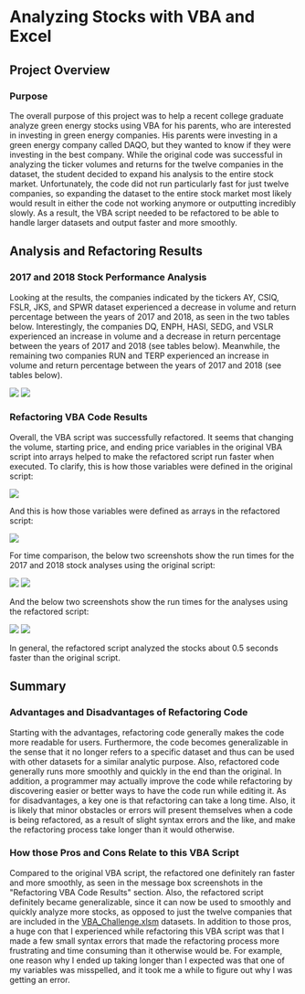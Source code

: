# Analyzing Stocks with VBA and Excel

## Project Overview

### Purpose
The overall purpose of this project was to help a recent college graduate analyze green energy stocks using VBA for his parents, who are interested in investing in green energy companies. His parents were investing in a green energy company called DAQO, but they wanted to know if they were investing in the best company. While the original code was successful in analyzing the ticker volumes and returns for the twelve companies in the dataset, the student decided to expand his analysis to the entire stock market. Unfortunately, the code did not run particularly fast for just twelve companies, so expanding the dataset to the entire stock market most likely would result in either the code not working anymore or outputting incredibly slowly. As a result, the VBA script needed to be refactored to be able to handle larger datasets and output faster and more smoothly.

## Analysis and Refactoring Results

### 2017 and 2018 Stock Performance Analysis
Looking at the results, the companies indicated by the tickers AY, CSIQ, FSLR, JKS, and SPWR dataset experienced a decrease in volume and return percentage between the years of 2017 and 2018, as seen in the two tables below. Interestingly, the companies DQ, ENPH, HASI, SEDG, and VSLR experienced an increase in volume and a decrease in return percentage between the years of 2017 and 2018 (see tables below). Meanwhile, the remaining two companies RUN and TERP experienced an increase in volume and return percentage between the years of 2017 and 2018 (see tables below).

![](https://github.com/HannaKim4673/stock-analysis/blob/01d31db054c6b2be1574fdb70c44af9352f84591/Resources/2017%20Stock.png) 
![](https://github.com/HannaKim4673/stock-analysis/blob/01d31db054c6b2be1574fdb70c44af9352f84591/Resources/2018%20Stock.png)

### Refactoring VBA Code Results
Overall, the VBA script was successfully refactored. It seems that changing the volume, starting price, and ending price variables in the original VBA script into arrays helped to make the refactored script run faster when executed. To clarify, this is how those variables were defined in the original script:

![](https://github.com/HannaKim4673/stock-analysis/blob/main/Original%20Code.png)

And this is how those variables were defined as arrays in the refactored script:

![](https://github.com/HannaKim4673/stock-analysis/blob/main/Refactored%20Code.png)

For time comparison, the below two screenshots show the run times for the 2017 and 2018 stock analyses using the original script:

![](https://github.com/HannaKim4673/stock-analysis/blob/main/Resources/2017%20Before%20Refactoring.png)
![](https://github.com/HannaKim4673/stock-analysis/blob/main/Resources/2018%20Before%20Refactoring.png)

And the below two screenshots show the run times for the analyses using the refactored script:

![](https://github.com/HannaKim4673/stock-analysis/blob/main/Resources/VBA_Challenge_2017.png)
![](https://github.com/HannaKim4673/stock-analysis/blob/main/Resources/VBA_Challenge_2018.png)

In general, the refactored script analyzed the stocks about 0.5 seconds faster than the original script.

## Summary

### Advantages and Disadvantages of Refactoring Code
Starting with the advantages, refactoring code generally makes the code more readable for users. Furthermore, the code becomes generalizable in the sense that it no longer refers to a specific dataset and thus can be used with other datasets for a similar analytic purpose. Also, refactored code generally runs more smoothly and quickly in the end than the original. In addition, a programmer may actually improve the code while refactoring by discovering easier or better ways to have the code run while editing it. 
As for disadvantages, a key one is that refactoring can take a long time. Also, it is likely that minor obstacles or errors will present themselves when a code is being refactored, as a result of slight syntax errors and the like, and make the refactoring process take longer than it would otherwise. 

### How those Pros and Cons Relate to this VBA Script
Compared to the original VBA script, the refactored one definitely ran faster and more smoothly, as seen in the message box screenshots in the "Refactoring VBA Code Results" section. Also, the refactored script definitely became generalizable, since it can now be used to smoothly and quickly analyze more stocks, as opposed to just the twelve companies that are included in the [VBA_Challenge.xlsm](https://github.com/HannaKim4673/stock-analysis/blob/main/VBA_Challenge.xlsm) datasets.
In addition to those pros, a huge con that I experienced while refactoring this VBA script was that I made a few small syntax errors that made the refactoring process more frustrating and time consuming than it otherwise would be. For example, one reason why I ended up taking longer than I expected was that one of my variables was misspelled, and it took me a while to figure out why I was getting an error. 

